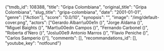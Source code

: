 {"tmdb_id": 108388, "title": "Gripa Colombiana", "original_title": "Gripa Colombiana", "slug_title": "gripa-colombiana", "date": "2001-01-01", "genre": ["Action"], "score": "0.0/10", "synopsis": "", "image": "/img/default-cover.png", "actors": ["Gerardo Albarr\u00e1n ()", "Jorge Aldama ()", "Miguel Baights ()", "Mart\u00edn Campos ()", "Fernando Carbonel ()", "Roberta d'Nero ()", "Jos\u00e9 Antonio Marros ()", "Flavio Peniche ()", "Carlos Samperio ()"], "comments": [], "recommandations_id": [], "youtube_key": "notfound"}